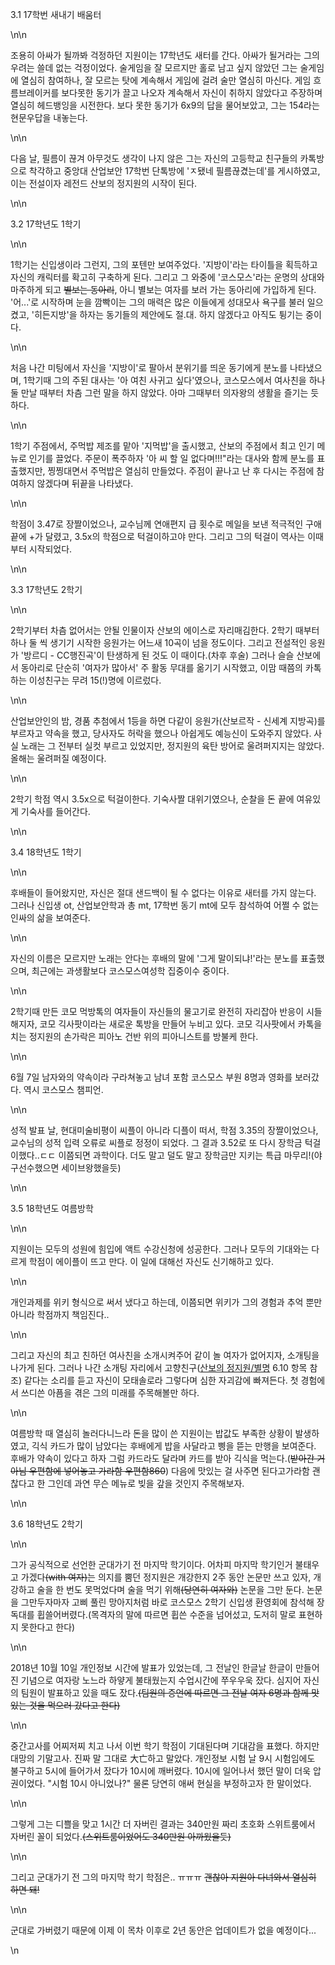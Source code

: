 <p><span style=\"font-size:18px\">3.1 17학번 새내기 배움터</span></p>\n\n<p>조용히 아싸가 될까봐 걱정하던 지원이는 17학년도 새터를 간다. 아싸가 될거라는 그의 우려는 쓸데 없는 걱정이었다. 술게임을 잘 모르지만 홀로 남고 싶지 않았던 그는 술게임에 열심히 참여하나, 잘 모르는 탓에 계속해서 게임에 걸려 술만 열심히 마신다. 게임 흐름브레이커를&nbsp;보다못한 동기가&nbsp;끌고 나오자 계속해서 자신이 취하지 않았다고 주장하며 열심히 헤드뱅잉을 시전한다. 보다 못한 동기가 6x9의 답을 물어보았고, 그는 154라는 현문우답을 내놓는다.</p>\n\n<p>다음 날, 필름이 끊겨 아무것도 생각이 나지 않은 그는 자신의 고등학교 친구들의 카톡방으로 착각하고 중앙대 산업보안 17학번 단톡방에 &#39;ㅈ됐네 필름끊겼는데&#39;를 게시하였고, 이는 전설이자 레전드 산보의 정지원의 시작이 된다.</p>\n\n<p><span style=\"font-size:18px\">3.2 17학년도 1학기</span></p>\n\n<p>1학기는 신입생이라 그런지, 그의 포텐만 보여주었다. &#39;지방이&#39;라는 타이틀을 획득하고 자신의 캐릭터를 확고히 구축하게 된다. 그리고 그 와중에 &#39;코스모스&#39;라는 운명의 상대와 마주하게 되고&nbsp;<del>별보는 동아리</del>, 아니 별보는 여자를 보러 가는 동아리에 가입하게 된다. &#39;어...&#39;로 시작하며 눈을 깜빡이는 그의 매력은 많은 이들에게 성대모사 욕구를 불러 일으켰고, &#39;히든지방&#39;을 하자는 동기들의 제안에도 절.대. 하지 않겠다고 아직도 튕기는 중이다.</p>\n\n<p>처음 나간 미팅에서 자신을 &#39;지방이&#39;로 팔아서 분위기를 띄운 동기에게 분노를 나타냈으며, 1학기때 그의 주된 대사는 &#39;아 여친 사귀고 싶다&#39;였으나, 코스모스에서 여사친을 하나 둘 만날 때부터 차츰 그런 말을 하지 않았다. 아마 그때부터 의자왕의 생활을 즐기는 듯하다.</p>\n\n<p>1학기 주점에서, 주먹밥 제조를 맡아 &#39;지먹밥&#39;을 출시했고, 산보의 주점에서 최고 인기 메뉴로 인기를 끌었다. 주문이 폭주하자 &#39;아 씨 할 일 없다며!!!&quot;라는 대사와 함께 분노를 표출했지만, 찡찡대면서 주먹밥은 열심히 만들었다. 주점이 끝나고 난 후 다시는 주점에 참여하지 않겠다며 뒤끝을 나타냈다.&nbsp;</p>\n\n<p>학점이 3.47로 장짤이었으나, 교수님께 연애편지 급 횟수로 메일을 보낸 적극적인 구애 끝에 +가 달렸고, 3.5x의 학점으로 턱걸이하고야 만다. 그리고 그의 턱걸이 역사는 이때부터 시작되었다.</p>\n\n<p><span style=\"font-size:18px\">3.3 17학년도 2학기</span></p>\n\n<p>2학기부터 차츰 없어서는 안될 인물이자 산보의 에이스로 자리매김한다. 2학기 때부터 하나 둘 씩 생기기 시작한 응원가는 어느새 10곡이 넘을 정도이다. 그리고 전설적인 응원가 &#39;방르디 - CC행진곡&#39;이 탄생하게 된 것도 이 때이다.(차후 후술) 그러나 슬슬 산보에서 동아리로 단순히 &#39;여자가 많아서&#39; 주 활동 무대를 옮기기 시작했고, 이맘 때쯤의 카톡하는 이성친구는 무려 15(!)명에 이르렀다.</p>\n\n<p>산업보안인의 밤,&nbsp;경품 추첨에서 1등을 하면 다같이 응원가(산보르작 - 신세계 지방곡)를 부르자고 약속을 했고, 당사자도 허락을 했으나 아쉽게도 예능신이 도와주지 않았다. 사실 노래는 그 전부터 실컷 부르고 있었지만, 정지원의 육탄 방어로 울려퍼지지는 않았다. 올해는 울려퍼질 예정이다.</p>\n\n<p>2학기 학점 역시 3.5x으로 턱걸이한다. 기숙사짤 대위기였으나, 순찰을 돈 끝에 여유있게 기숙사를 들어간다.</p>\n\n<p><span style=\"font-size:18px\">3.4 18학년도 1학기</span></p>\n\n<p>후배들이&nbsp;들어왔지만, 자신은 절대 샌드백이 될 수 없다는 이유로 새터를 가지 않는다. 그러나 신입생 ot, 산업보안학과 총 mt, 17학번 동기 mt에 모두 참석하여 어쩔 수 없는 인싸의 삶을 보여준다.</p>\n\n<p>자신의 이름은 모르지만 노래는 안다는 후배의 말에 &#39;그게 말이되냐!&#39;라는 분노를 표출했으며, 최근에는 과생활보다 코스모스여성학 집중이수 중이다.</p>\n\n<p>2학기때 만든 코모 먹방톡의 여자들이&nbsp;자신들의 물고기로 완전히 자리잡아 반응이 시들해지자, 코모 긱사팟이라는 새로운 톡방을 만들어 누비고 있다. 코모 긱사팟에서 카톡을 치는 정지원의 손가락은 피아노 건반 위의 피아니스트를 방불케 한다.</p>\n\n<p>6월 7일 남자와의 약속이라 구라쳐놓고 남녀 포함 코스모스 부원 8명과 영화를 보러갔다. 역시 코스모스 챔피언.</p>\n\n<p>성적 발표 날, 현대미술비평이 씨플이 아니라 디플이 떠서, 학점 3.35의 장짤이었으나, 교수님의 성적 입력 오류로 씨플로 정정이 되었다. 그 결과 3.52로 또 다시 장학금 턱걸이했다..ㄷㄷ 이쯤되면 과학이다. 더도 말고 덜도 말고 장학금만 지키는 특급 마무리!(야구선수했으면 세이브왕했을듯)</p>\n\n<p><span style=\"font-size:18px\">3.5 18학년도 여름방학</span></p>\n\n<p>지원이는 모두의 성원에 힘입에 액트 수강신청에 성공한다. 그러나 모두의 기대와는 다르게 학점이 에이플이 뜨고 만다. 이 일에 대해선 자신도 신기해하고 있다.</p>\n\n<p>개인과제를 위키 형식으로 써서 냈다고 하는데, 이쯤되면 위키가 그의 경험과&nbsp;추억 뿐만 아니라 학점까지 책임진다..</p>\n\n<p>그리고 자신의 최고 친하던 여사친을 소개시켜주어 같이 놀 여자가 없어지자, 소개팅을 나가게 된다. 그러나 나간 소개팅 자리에서 고향친구(<a href=\"http://13.124.229.163/show?id=%EC%82%B0%EB%B3%B4%EC%9D%98%20%EC%A0%95%EC%A7%80%EC%9B%90/%EB%B3%84%EB%AA%85&amp;type=all\">산보의 정지원/별명</a> 6.10 항목 참조) 같다는 소리를 듣고 자신이 모태솔로라 그렇다며 심한 자괴감에 빠져든다. 첫 경험에서 쓰디쓴 아픔을 겪은 그의 미래를 주목해볼만 하다.&nbsp;</p>\n\n<p>여름방학 때 열심히 놀러다니느라 돈을 많이 쓴 지원이는 밥값도 부족한 상황이 발생하였고, 긱식 카드가 많이 남았다는 후배에게 밥을 사달라고 삥을 뜯는 만행을 보여준다. 후배가 약속이 있다고 하자 그럼 카드라도 달라며 카드를 받아 긱식을 먹는다.(<s>받아간 거아님 우편함에 넣어놓고 가라함 우편함860</s>) 다음에 맛있는 걸 사주면 된다고가라함 괜찮다고 한 그인데 과연 무슨 메뉴로 빚을 갚을 것인지 주목해보자.</p>\n\n<p><span style=\"font-size:18px\">3.6 18학년도 2학기</span></p>\n\n<p>그가 공식적으로 선언한 군대가기 전 마지막 학기이다. 어차피 마지막 학기인거 불태우고 가겠다<s>(with 여자)</s>는 의지를 뿜던 정지원은 개강한지 2주 동안 논문만 쓰고 있자, 개강하고 술을 한 번도 못먹었다며 술을 먹기 위해<s>(당연히 여자와)</s> 논문을 그만 둔다. 논문을 그만두자마자 고삐 풀린 망아지처럼&nbsp;바로 코스모스 2학기 신입생 환영회에 참석해 장독대를 휩쓸어버렸다.(목격자의 말에 따르면 휩쓴 수준을 넘어섰고, 도저히&nbsp;말로 표현하지 못한다고 한다)&nbsp;</p>\n\n<p>2018년 10월 10일 개인정보 시간에 발표가 있었는데, 그 전날인 한글날 한글이 만들어진 기념으로 여자랑 노느라&nbsp;하얗게 불태웠는지 수업시간에 쭈우우욱 잤다. 심지어 자신의 팀원이 발표하고 있을 때도 잤다.<s>(팀원의 증언에 따르면 그 전날 여자 6명과 함께 맛있는 것을 먹으러 갔다고 한다)</s></p>\n\n<p>중간고사를 어찌저찌 치고 나서 이번 학기 학점이 기대된다며 기대감을 표했다. 하지만 대망의 기말고사. 진짜 말 그대로 大亡하고 말았다. 개인정보 시험 날 9시 시험임에도 불구하고 5시에 들어가서 잤다가 10시에 깨버렸다. 10시에 일어나서 했던 말이 더욱 압권이었다. &quot;시험 10시 아니었나?&quot; 물론 당연히 애써 현실을 부정하고자 한 말이었다.</p>\n\n<p>그렇게 그는 디쁠을 맞고 1시간 더 자버린 결과는 340만원 짜리 초호화 스위트룸에서 자버린 꼴이 되었다.<s>(스위트룸이었어도 340만원 아까웠을듯)</s></p>\n\n<p>그리고 군대가기 전 그의 마지막 학기 학점은.. ㅠㅠㅠ <s>괜찮아 지원아 다녀와서 열심히 하면 돼!</s></p>\n\n<p>군대로 가버렸기 때문에 이제 이 목차 이후로 2년 동안은 업데이트가 없을 예정이다...</p>\n